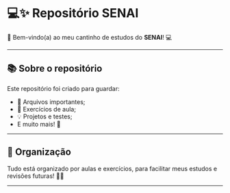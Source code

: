 # 💻✨ Repositório SENAI

🌟 Bem-vindo(a) ao meu cantinho de estudos do **SENAI**! 💻

---

## 📚 Sobre o repositório

Este repositório foi criado para guardar:

- 📁 Arquivos importantes; 
- 🧠 Exercícios de aula;
- 💡 Projetos e testes;
- E muito mais! 🚀

---

## 📌 Organização

Tudo está organizado por aulas e exercícios, para facilitar meus estudos e revisões futuras! 📂✨

---